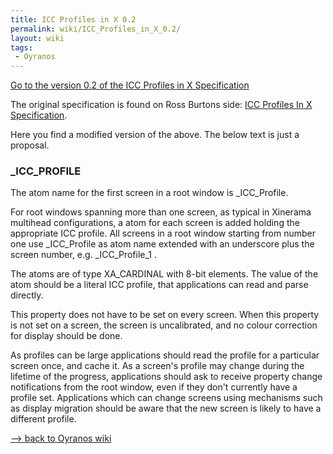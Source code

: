 ```yaml
---
title: ICC Profiles in X 0.2
permalink: wiki/ICC_Profiles_in_X_0.2/
layout: wiki
tags:
 - Oyranos
---
```


[Go to the version 0.2 of the ICC Profiles in X
Specification](http://www.oyranos.org/wiki/index.php?title=ICC_Profiles_in_X_Specification_0.2)

The original specification is found on Ross Burtons side: [ICC Profiles
In X
Specification](http://www.burtonini.com/computing/x-icc-profiles-spec-0.1.html).

Here you find a modified version of the above. The below text is just a
proposal.

### \_ICC\_PROFILE

The atom name for the first screen in a root window is \_ICC\_Profile.

For root windows spanning more than one screen, as typical in Xinerama
multihead configurations, a atom for each screen is added holding the
appropriate ICC profile. All screens in a root window starting from
number one use \_ICC\_Profile as atom name extended with an underscore
plus the screen number, e.g. \_ICC\_Profile\_1 .

The atoms are of type <span class="type">XA\_CARDINAL</span> with 8-bit
elements. The value of the atom should be a literal ICC profile, that
applications can read and parse directly.

This property does not have to be set on every screen. When this
property is not set on a screen, the screen is uncalibrated, and no
colour correction for display should be done.

As profiles can be large applications should read the profile for a
particular screen once, and cache it. As a screen's profile may change
during the lifetime of the progress, applications should ask to receive
property change notifications from the root window, even if they don't
currently have a profile set. Applications which can change screens
using mechanisms such as display migration should be aware that the new
screen is likely to have a different profile.

[--&gt; back to Oyranos wiki](/wiki/Oyranos "wikilink")
